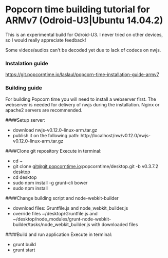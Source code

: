 # Popcorn time building tutorial for ARMv7 (Odroid-U3|Ubuntu 14.04.2)

This is an experimental build for Odroid-U3. I never tried on other devices, so I would really appreciate feedback!

Some videos/audios can't be decoded yet due to lack of codecs on nwjs. 

### Instalation guide
https://git.popcorntime.io/laslaul/popcorn-time-installation-guide-armv7

### Building guide
For building Popcorn time you will need to install a webserver first. The webserver is needed for delivery of nwjs during the installation. Nginx or apache2 servers are recommended.

####Setup server:
  - download nwjs-v0.12.0-linux-arm.tar.gz
  - publish it on the following path: http://localhost/nw/v0.12.0/nwjs-v0.12.0-linux-arm.tar.gz

####Clone git repository
Execute in terminal:
  - cd ~
  - git clone git@git.popcorntime.io:popcorntime/desktop.git -b v0.3.7.2 desktop
  - cd desktop
  - sudo npm install -g grunt-cli bower
  - sudo npm install

####Change building script and node-webkit-builder
  - download files: Gruntfile.js and node_webkit_builder.js
  - override files ~/desktop/Gruntfile.js and ~/desktop/node_modules/grunt-node-webkit-builder/tasks/node_webkit_builder.js with downloaded files

####Build and run application
Execute in terminal:
  - grunt build
  - grunt start